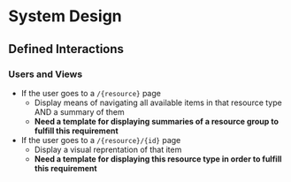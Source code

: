 # System Design

## Defined Interactions
### Users and Views
- If the user goes to a `/{resource}` page
    - Display means of navigating all available items in that resource type AND a summary of them
    -  **Need a template for displaying summaries of a resource group to fulfill this requirement**
- If the user goes to a `/{resource}/{id}` page
    - Display a visual reprentation of that item 
    - **Need a template for displaying this resource type in order to fulfill this requirement**

